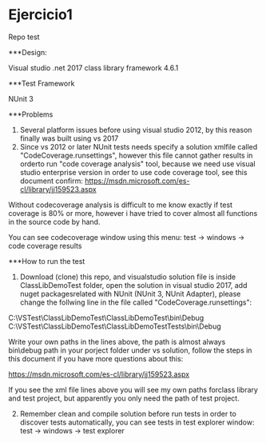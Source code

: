 # Ejercicio1
Repo test

***Design:

Visual studio .net 2017 class library framework 4.6.1

***Test Framework

NUnit 3

***Problems

1) Several platform issues before using visual studio 2012, by this reason finally was built using vs 2017
2) Since vs 2012 or later NUnit tests needs specify a solution xmlfile called "CodeCoverage.runsettings", however this file cannot gather results in orderto run "code coverage analysis" tool, because we need use visual studio enterprise version in order to use code coverage tool, see this document confirm: https://msdn.microsoft.com/es-cl/library/jj159523.aspx

Without codecoverage analysis is difficult to me know exactly if test coverage is 80% or more, however i have tried to cover almost all functions in the source code by hand.

You can see codecoverage window using this menu: test -> windows -> code coverage results

***How to run the test

1) Download (clone) this repo, and visualstudio solution file is inside ClassLibDemoTest folder, open the solution in visual studio 2017, add nuget packagesrelated with NUnit (NUnit 3, NUnit Adapter), please change the follwing line in the file called "CodeCoverage.runsettings":

  <SymbolSearchPaths>                
      <Path>C:\VSTest\ClassLibDemoTest\ClassLibDemoTest\bin\Debug</Path> 
      <Path>C:\VSTest\ClassLibDemoTest\ClassLibDemoTestTests\bin\Debug</Path>   
      <!--More paths if required-->
</SymbolSearchPaths> 

Write your own paths in the lines above, the path is almost always bin\debug path in your porject folder under vs solution, follow the steps in this document if you have more questions about this:

https://msdn.microsoft.com/es-cl/library/jj159523.aspx

If you see the xml file lines above you will see my own paths forclass library and test project, but apparently you only need the path of test project.

2) Remember clean and compile solution before run tests in order to discover tests automatically, you can see tests in test explorer window: test -> windows -> test explorer
